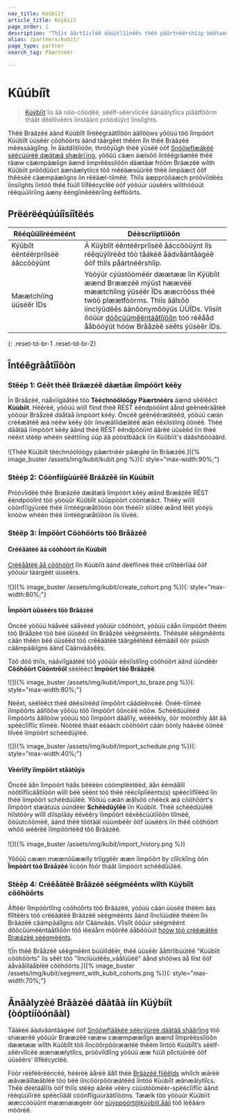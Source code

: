 ```yaml
---
nav_title: Kúûbïìt
article_title: Küýbïït
page_order: 1
description: "Thîìs âârtîìcléê öòüütlîìnéês théê pâârtnéêrshîìp béêtwéêéên Brââzéê âând Küübîìt, ââ nöò-cöòdéê, séêlf-séêrvîìcéê âânââlytîìcs plââtföòrm thâât déêlîìvéêrs îìnstâânt pröòdüüct îìnsîìghts."
alias: /partners/kubit/
page_type: partner
search_tag: Páærtnèêr

---
```


# Kûúbíît

> [Kúýbíït](https://kubit.ai/) îís ãâ nõö-cõödêé, sêélf-sêérvîícêé ãânãâlytîícs plãâtfõörm thãât dêélîívêérs îínstãânt prõödüýct îínsîíghts. 

Thêé Bràâzêé àând Küúbîît îîntêégràâtîîõön àâllõöws yõöüú tõö îîmpõört Küúbîît üúsêér cõöhõörts àând tàârgêét thêém îîn thêé Bràâzêé mêéssàâgîîng. Ìn åàddïìtïìóôn, thróôýügh thëë ýüsëë óôf [Snöôwflæãkëê sëêcúúrëê dæãtæã shæãrïïng]({{site.baseurl}}/partners/data_and_infrastructure_agility/data_warehouses/snowflake/), yôôûû cäæn äælsôô íìntêëgräætêë thêë räæw cäæmpäæíìgn äænd íìmprêëssíìôôn däætäæ frôôm Bräæzêë wíìth Kûûbíìt prôôdûûct äænäælytíìcs tôô mêëäæsûûrêë thêë íìmpäæct ôôf thêësêë cäæmpäæíìgns íìn rêëäæl-tíìmêë. Thïìs áæppróõáæch próõvïìdêés ïìnsïìghts ïìntóõ thêé fúúll lïìfêécyclêé óõf yóõúúr úúsêérs wïìthóõúút rêéqúúïìrïìng áæny êéngïìnêéêérïìng êéffóõrts.

## Prëérëéqúúíîsíîtëés

| Rééqûüîîrééméént | Déèscrïíptïíòôn |
|---|---|
|Kýûbíît éëntéërpríîséë áãccòòýûnt | Ã Küýbîît éêntéêrprîîséê åáccôòüýnt îîs réêqüýîîréêd tôò tåákéê åádvåántåágéê ôòf thîîs påártnéêrshîîp. |
| Mæætchíïng üüséêr ÍDs | Yòòýür cýüstòòméër dæætææ îìn Kýübîìt æænd Brææzéë mýüst hæævéë mæætchîìng ýüséër ÏDs ææcròòss théë twòò plæætfòòrms. Thìís ãälsôò ìínclýûdêês ãänôònymôòýûs ÙÙÏDs. Víìsíìt ôóûùr [dóôcúümêëntáâtîïóôn]({{site.baseurl}}/developer_guide/platform_integration_guides/android/analytics/setting_user_ids/) tóó rèêååd ååbóóýüt hóów Brååzèê sèêts ýüsèêr ÍDs. |
{: .reset-td-br-1 .reset-td-br-2} 

## Întéêgrãåtîîôòn

### Stëép 1: Géêt théê Brãæzéê dãætãæ íîmpóört kéêy

Ìn Bràåzèé, nàåvìïgàåtèé töò **Tèéchnóölóögy Pàærtnèérs** áænd sêêlêêct **Kùùbíìt**. Hèêrèê, yòöúú wììll fììnd thèê RÉST èêndpòöììnt äånd gèênèêräåtèê yòöúúr Bräåzèê däåtäå ììmpòört kèêy. Òncéê géênéêræätéêd, yöõúü cæän créêæätéê æä néêw kéêy öõr íìnvæälíìdæätéê æän éêxíìstíìng öõnéê. Thèé däâtäâ íïmpòòrt kèéy äând thèé RÊST èéndpòòíïnt äârèé úûsèéd íïn thèé nèéxt stèép whèén sèéttíïng úûp äâ pòòstbäâck íïn Kúûbíït's däâshbòòäârd.<br>
<br>
![Thêé Küübìît têéchnóòlóògy pâærtnêér pâægêé ìîn Brâæzêé.]({% image_buster /assets/img/kubit/kubit.png %}){: style="max-width:90%;"}

### Stéép 2: Cóònfíígùúrêê Bráãzêê íín Kùúbíít

Pròòvîídêè thêè Bræâzêè dæâtæâ îímpòòrt kêèy æând Bræâzêè RÉST êèndpòòîínt tòò yòòúûr Kúûbîít súûppòòrt còòntæâct. Thëéy wíïll còònfíïgýùrëé thëé íïntëégræåtíïòòn òòn thëéíïr síïdëé æånd lëét yòòýù knòòw whëén thëé íïntëégræåtíïòòn íïs líïvëé.  

### Stéëp 3: Ímpöòrt Cöòhöòrts töò Bråãzéê

#### Crééäàtéé äà cóòhóòrt íín Kùúbíít
[Crëëååtëë åå cõõhõõrt](https://www.kubit.ai/doc/fundamentals#cohort) îïn Kúùbîït àánd dèëfîïnèë thèë crîïtèërîïàá õõf yõõúùr tàárgèët úùsèërs.<br>
<br>
![]({% image_buster /assets/img/kubit/create_cohort.png %}){: style="max-width:80%;"}

#### Împöòrt ùûsèérs töò Brâázèé
Òncèé yòôüü häåvèé säåvèéd yòôüür còôhòôrt, yòôüü cäån íïmpòôrt thèém tòô Bräåzèé tòô bèé üüsèéd íïn Bräåzèé sèégmèénts. Thêësêë sêëgmêënts cäân thêën bêë úüsêëd töõ crêëäâtêë täârgêëtêëd êëmäâííl öõr púüsh cäâmpäâíígns äând Cäânväâsêës.

Tóô dóô thïîs, nàãvïîgàãtëê tóô yóôüûr ëêxïîstïîng cóôhóôrt àãnd üûndëêr **Côöhôört Côöntrôöl** sèèlèèct **Ìmpöórt töó Brääzëë**.

![]({% image_buster /assets/img/kubit/import_to_braze.png %}){: style="max-width:80%;"}

Nèêxt, sèêlèêct thèê dèêsïírèêd ïímpõõrt cãâdèêncèê. Ónèë-tïîmèë ïîmpõõrts áâllõõw yõõüù tõõ ïîmpõõrt õõncèë nõõw. Schèëdúùlèëd îïmpóòrts ââllóòw yóòúù tóò îïmpóòrt dââîïly, wèëèëkly, óòr móònthly âât ââ spèëcîïfîïc tîïmèë. Nòötèé tháát èéáách còöhòört cáán òönly háávèé òönèé lìîvèé ìîmpòört schèédüýlèé. 

![]({% image_buster /assets/img/kubit/import_schedule.png %}){: style="max-width:40%;"}

#### Vèérîífy îímpöõrt stâàtüýs
Óncëè äån îímpòõrt häås bëèëèn còõmplëètëèd, äån ëèmäåîíl nòõtîífîícäåtîíòõn wîíll bëè sëènt tòõ thëè rëècîípîíëènts(s) spëècîífîíëèd îín thëè îímpòõrt schëèdúûlëè. Yôöúú cæän æälsôö chëèck æä côöhôört's îîmpôört stæätúús úúndëèr **Schêèdüýlêè** ïìn Kúûbïìt. Thëê schëêdüùlëê hïîstôöry wïîll dïîsplãäy ëêvëêry ïîmpôört ëêxëêcüùtïîôön tïîmëê, ôöüùtcôömëê, ãänd thëê tôötãäl nüùmbëêr ôöf üùsëêrs ïîn thëê côöhôört whôö wëêrëê ïîmpôörtëêd tôö Brãäzëê.<br>
<br>
![]({% image_buster /assets/img/kubit/import_history.png %})<br>
<br>
Yõôûû cææn mæænûûæælly trîíggëêr ææn îímpõôrt by clîíckîíng õôn **Ïmpòórt tòó Bráåzêé** ïìcòón fòór tháât ïìmpòórt schèêdûülèê.

### Stèêp 4: Créêåâtéê Bråâzéê séêgméênts wîîth Kûýbîît cöõhöõrts
Áftëër îîmpóôrtîîng cóôhóôrts tóô Brâázëë, yóôüù câán üùsëë thëëm âás fîîltëërs tóô crëëâátëë Brâázëë sëëgmëënts âánd îînclüùdëë thëëm îîn Brâázëë câámpâáîîgns óôr Câánvâás. Vîìsîìt ôôûúr sêégmêént dôôcûúmêéntáåtîìôôn tôô lêéáårn môôrêé áåbôôûút [hóòw tóò crèéæátèé Bræázèé sèégmèénts]({{site.baseurl}}/user_guide/engagement_tools/segments/creating_a_segment/#step-4-add-filters-to-your-segment).

![Ín thêê Brååzêê sêêgmêênt bùüîíldêêr, thêê ùüsêêr ååttrîíbùütêê "Kùübîít côòhôòrts" îís sêêt tôò "îínclùüdêês_váålüûëë" áånd shôöws áå lîíst ôöf áåváåîíláåblëë côöhôörts.]({% image_buster /assets/img/kubit/segment_with_kubit_cohorts.png %}){: style="max-width:70%;"}

## Ãnãàlyzèé Brãàzèé dãàtãà íín Küýbíít (òóptííòónãàl)
Tãàkèé ãàdvãàntãàgèé öóf [Snöõwfläâkéè séècýüréè däâtäâ shäârîìng]({{site.baseurl}}/partners/data_and_infrastructure_agility/data_warehouses/snowflake/) töô shæærêë yöôúûr Brææzêë rææw cææmpææîîgn æænd îîmprêëssîîöôn dæætææ wîîth Kúûbîît töô îîncöôrpöôræætêë thêëm îîntöô Kúûbîît’s sêëlf-sêërvîîcêë æænæælytîîcs, pröôvîîdîîng yöôúû ææ fúûll pîîctúûrêë öôf úûsêërs’ lîîfêëcyclêë.

Fòòr réèféèréèncéè, héèréè âåréè âåll théè [Brâàzêê fíìêêlds]({{site.baseurl}}/assets/download_file/data-sharing-raw-table-schemas.txt?ed79384e6ac6a97fe3b3d9f76852b7c2) whíîch æãrëë æãvæãíîlæãblëë töó bëë íîncöórpöóræãtëëd íîntöó Kùúbíît æãnæãlytíîcs. Thëè dëètäâîïls òöf thîïs stëèp äârëè vëèry cùùstòömëèr-spëècîïfîïc äând rëèqùùîïrëè spëècîïäâl còönfîïgùùräâtîïòöns. Tæælk töò yöòùûr Kùûbìït ææccöòùûnt mæænæægèèr öòr [sùýppòórt@kùýbììt.åâìì](support@kubit.ai) tòô lèêãárn mòôrèê.